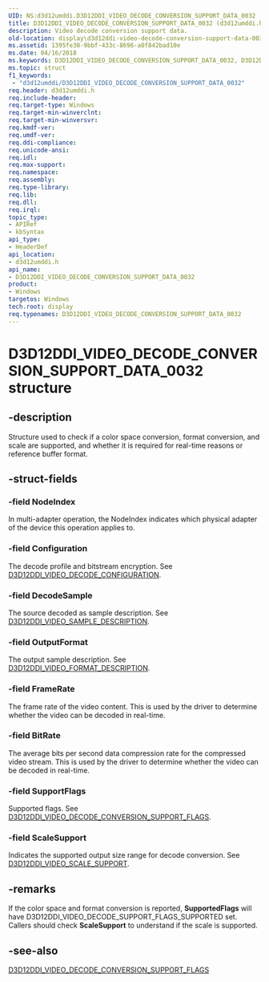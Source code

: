 ```yaml
---
UID: NS:d3d12umddi.D3D12DDI_VIDEO_DECODE_CONVERSION_SUPPORT_DATA_0032
title: D3D12DDI_VIDEO_DECODE_CONVERSION_SUPPORT_DATA_0032 (d3d12umddi.h)
description: Video decode conversion support data.
old-location: display\d3d12ddi-video-decode-conversion-support-data-0032.htm
ms.assetid: 1395fe30-9bbf-433c-8696-a0f842bad10e
ms.date: 04/16/2018
ms.keywords: D3D12DDI_VIDEO_DECODE_CONVERSION_SUPPORT_DATA_0032, D3D12DDI_VIDEO_DECODE_CONVERSION_SUPPORT_DATA_0032 structure [Display Devices], d3d12umddi/D3D12DDI_VIDEO_DECODE_CONVERSION_SUPPORT_DATA_0032, display.d3d12ddi-video-decode-conversion-support-data-0032
ms.topic: struct
f1_keywords:
 - "d3d12umddi/D3D12DDI_VIDEO_DECODE_CONVERSION_SUPPORT_DATA_0032"
req.header: d3d12umddi.h
req.include-header:
req.target-type: Windows
req.target-min-winverclnt:
req.target-min-winversvr:
req.kmdf-ver:
req.umdf-ver:
req.ddi-compliance:
req.unicode-ansi:
req.idl:
req.max-support:
req.namespace:
req.assembly:
req.type-library:
req.lib:
req.dll:
req.irql:
topic_type:
- APIRef
- kbSyntax
api_type:
- HeaderDef
api_location:
- d3d12umddi.h
api_name:
- D3D12DDI_VIDEO_DECODE_CONVERSION_SUPPORT_DATA_0032
product:
- Windows
targetos: Windows
tech.root: display
req.typenames: D3D12DDI_VIDEO_DECODE_CONVERSION_SUPPORT_DATA_0032
---
```


# D3D12DDI_VIDEO_DECODE_CONVERSION_SUPPORT_DATA_0032 structure


## -description


Structure used to check if a color space conversion, format conversion, and scale are supported, and whether it is required for real-time reasons or reference buffer format.


## -struct-fields




### -field NodeIndex

In multi-adapter operation, the NodeIndex indicates which physical adapter of the device this operation applies to.


### -field Configuration

The decode profile and bitstream encryption. See [D3D12DDI_VIDEO_DECODE_CONFIGURATION](ns-d3d12umddi-d3d12ddi_video_decode_configuration_0020.md).


### -field DecodeSample

The source decoded as sample description. See [D3D12DDI_VIDEO_SAMPLE_DESCRIPTION](ns-d3d12umddi-d3d12ddi_video_sample_description_0020.md).


### -field OutputFormat

The output sample description. See [D3D12DDI_VIDEO_FORMAT_DESCRIPTION](ns-d3d12umddi-d3d12ddi_video_format_description_0020.md).


### -field FrameRate

The frame rate of the video content. This is used by the driver to determine whether the video can be decoded in real-time.


### -field BitRate

The average bits per second data compression rate for the compressed video stream. This is used by the driver to determine whether the video can be decoded in real-time.


### -field SupportFlags

Supported flags. See [D3D12DDI_VIDEO_DECODE_CONVERSION_SUPPORT_FLAGS](ne-d3d12umddi-d3d12ddi_video_decode_conversion_support_flags_0020.md).


### -field ScaleSupport

Indicates the supported output size range for decode conversion. See [D3D12DDI_VIDEO_SCALE_SUPPORT](ns-d3d12umddi-d3d12ddi_video_scale_support_0032.md).


## -remarks

If the color space and format conversion is reported, **SupportedFlags** will have D3D12DDI_VIDEO_DECODE_SUPPORT_FLAGS_SUPPORTED set. Callers should check **ScaleSupport** to understand if the scale is supported.


## -see-also

[D3D12DDI_VIDEO_DECODE_CONVERSION_SUPPORT_FLAGS](ne-d3d12umddi-d3d12ddi_video_decode_conversion_support_flags_0020.md)
